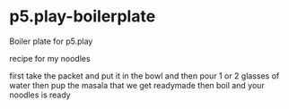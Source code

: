 # p5.play-boilerplate
Boiler plate for p5.play

recipe for my noodles

first take the packet and put it in the bowl and then pour 1 or 2 glasses of water
then pup the masala that we get readymade 
then boil and your noodles is ready 